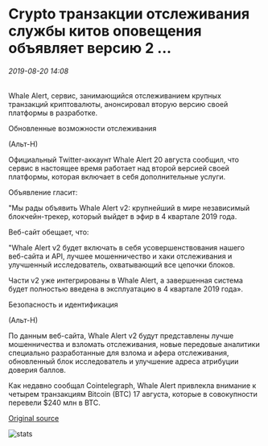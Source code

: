 # Crypto транзакции отслеживания службы китов оповещения объявляет версию 2 ...

###### 2019-08-20 14:08

Whale Alert, сервис, занимающийся отслеживанием крупных транзакций криптовалюты, анонсировал вторую версию своей платформы в разработке.

Обновленные возможности отслеживания

(Альт-Н)

Официальный Twitter-аккаунт Whale Alert 20 августа сообщил, что сервис в настоящее время работает над второй версией своей платформы, которая включает в себя дополнительные услуги.

Объявление гласит:

"Мы рады объявить Whale Alert v2: крупнейший в мире независимый блокчейн-трекер, который выйдет в эфир в 4 квартале 2019 года.

Веб-сайт обещает, что:

"Whale Alert v2 будет включать в себя усовершенствования нашего веб-сайта и API, лучшее мошенничество и хаки отслеживания и улучшенный исследователь, охватывающий все цепочки блоков.

Части v2 уже интегрированы в Whale Alert, а завершенная система будет полностью введена в эксплуатацию в 4 квартале 2019 года».

Безопасность и идентификация

(Альт-Н)

По данным веб-сайта, Whale Alert v2 будут представлены лучше мошенничества и взломать отслеживания, новые передовые аналитики специально разработанные для взлома и афера отслеживания, обновленный блок исследователь и улучшение адреса атрибуции доверия баллов.

Как недавно сообщал Cointelegraph, Whale Alert привлекла внимание к четырем транзакциям Bitcoin (BTC) 17 августа, которые в совокупности перевели $240 млн в BTC.

[Original source](https://cointelegraph.com/news/crypto-transaction-tracking-service-whale-alert-announces-version-2)

![stats](https://c.statcounter.com/11760860/0/a89fa40b/1/ "stats")
